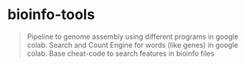 # bioinfo-tools

> Pipeline to genome assembly using different programs in google colab.
> Search and Count Engine for words (like genes) in google colab.
> Base cheat-code to search features in bioinfo files 
